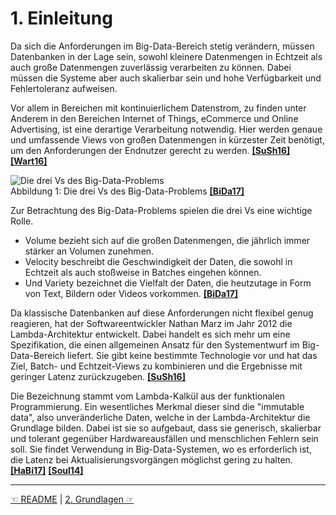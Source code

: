 # 1. Einleitung

Da sich die Anforderungen im Big-Data-Bereich stetig verändern, müssen Datenbanken in der Lage sein, sowohl kleinere Datenmengen in Echtzeit als auch große Datenmengen zuverlässig verarbeiten zu können. Dabei müssen die Systeme aber auch skalierbar sein und hohe Verfügbarkeit und Fehlertoleranz aufweisen.  

Vor allem in Bereichen mit kontinuierlichem Datenstrom, zu finden unter Anderem in den Bereichen Internet of Things, eCommerce und Online Advertising, ist eine derartige Verarbeitung notwendig. Hier werden genaue und umfassende Views von großen Datenmengen in kürzester Zeit benötigt, um den Anforderungen der Endnutzer gerecht zu werden. [**[SuSh16]**](7_Literaturverzeichnis.md)  [**[Wart16]**](7_Literaturverzeichnis.md)  

![Die drei Vs des Big-Data-Problems](/images/three-V.jpg)  
Abbildung 1: Die drei Vs des Big-Data-Problems [**[BiDa17]**](7_Literaturverzeichnis.md)  

Zur Betrachtung des Big-Data-Problems spielen die drei Vs eine wichtige Rolle.

- Volume bezieht sich auf die großen Datenmengen, die jährlich immer stärker an Volumen zunehmen.  
- Velocity beschreibt die Geschwindigkeit der Daten, die sowohl in Echtzeit als auch stoßweise in Batches eingehen können.  
- Und Variety bezeichnet die Vielfalt der Daten, die heutzutage in Form von Text, Bildern oder Videos vorkommen. [**[BiDa17]**](7_Literaturverzeichnis.md)

Da klassische Datenbanken auf diese Anforderungen nicht flexibel genug reagieren, hat der Softwareentwickler Nathan Marz im Jahr 2012 die Lambda-Architektur entwickelt. Dabei handelt es sich mehr um eine Spezifikation, die einen allgemeinen Ansatz für den Systementwurf im Big-Data-Bereich liefert. Sie gibt keine bestimmte Technologie vor und hat das Ziel, Batch- und Echtzeit-Views zu kombinieren und die Ergebnisse mit geringer Latenz zurückzugeben. [**[SuSh16]**](7_Literaturverzeichnis.md)

Die Bezeichnung stammt vom Lambda-Kalkül aus der funktionalen Programmierung. Ein wesentliches Merkmal dieser sind die "immutable data", also unveränderliche Daten, welche in der Lambda-Architektur die Grundlage bilden. Dabei ist sie so aufgebaut, dass sie generisch, skalierbar und tolerant gegenüber Hardwareausfällen und menschlichen Fehlern sein soll. Sie findet Verwendung in Big-Data-Systemen, wo es erforderlich ist, die Latenz bei Aktualisierungsvorgängen möglichst gering zu halten. [**[HaBi17]**](7_Literaturverzeichnis.md) [**[Soul14]**](7_Literaturverzeichnis.md)


------------

[☜ README](README.md)
   |   [2. Grundlagen ☞](2_Grundlagen.md)